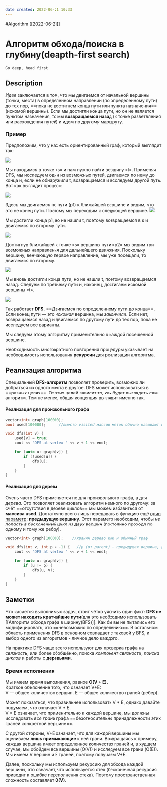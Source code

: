 ```yaml
---
date created: 2022-06-21 10:33
---
```


#Algorithm
[[2022-06-21]]

# Алгоритм обхода/поиска в глубину(deapth-first search)

`Go deep, head first`

## Description

_Идея_ заключается в том, что мы двигаемся от начальной вершины (точки, места) в определенном направлении (по определенному пути) до тех пор, ==пока не достигнем конца пути или пункта назначения== (искомой вершины). Если мы достигли конца пути, но он не является пунктом назначения, то мы **возвращаемся назад** (к точке разветвления или расхождения путей) и идем по _другому_ маршруту.

### Пример
Предположим, что у нас есть ориентированный граф, который выглядит так:  
  
![](https://habrastorage.org/r/w1560/webt/-d/dk/wt/-ddkwtwgddcvzo4mbrpzeiaklm8.png)  
  
Мы находимся в точке «s» и нам нужно найти вершину «t». Применяя DFS, мы исследуем один из возможных путей, двигаемся по нему до конца и, если не обнаружили t, возвращаемся и исследуем другой путь. Вот как выглядит процесс:  
  
![](https://habrastorage.org/r/w1560/webt/gd/v-/-1/gdv--18wxok-yjflx_zjlwktysi.png)  
  
Здесь мы двигаемся по пути (p1) к ближайшей вершине и видим, что это не конец пути. Поэтому мы переходим к следующей вершине.
![](https://habrastorage.org/r/w1560/webt/6q/ia/h-/6qiah-iw-qpybs2fdw072vuvrna.png)  
  
Мы достигли конца p1, но не нашли t, поэтому возвращаемся в s и двигаемся по второму пути.  
  
![](https://habrastorage.org/r/w1560/webt/ck/ui/ad/ckuiadguztc8gx3r6gigroyum_a.png)  
  
Достигнув ближайшей к точке «s» вершины пути «p2» мы видим три возможных направления для дальнейшего движения. Поскольку вершину, венчающую первое направление, мы уже посещали, то двигаемся по второму.
  
![](https://habrastorage.org/r/w1560/webt/1h/yz/7o/1hyz7ojpnp__g0w9sg5kr9bzeyk.png)  
  
Мы вновь достигли конца пути, но не нашли t, поэтому возвращаемся назад. Следуем по третьему пути и, наконец, достигаем искомой вершины «t».  
  
![](https://habrastorage.org/r/w1560/webt/oy/4d/mm/oy4dmm-velx-yladbqyvyqrbkts.png)  
  
Так работает **DFS.** ==Двигаемся по определенному пути до конца==. Если конец пути — это *искомая* вершина, мы *закончили*. Если нет, возвращаемся назад и двигаемся по другому пути до тех пор, пока не исследуем все варианты.  
  
Мы следуем этому алгоритму применительно к каждой посещенной вершине.  
  
Необходимость многократного повторения процедуры указывает на необходимость использования **рекурсии** для реализации алгоритма.

## Реализация алгоритма

Специальный **DFS-алгоритм** позволяет проверить, возможно ли добраться из одного места в другое. DFS может использоваться в ==разных целях==. От этих целей зависит то, как будет выглядеть сам алгоритм. Тем не менее, общая концепция выглядит именно так.

#### Реализация для произвольного графа

```cpp
vector<int> graph[100000];
bool used[100000];      //вместо visited массив меток обычно называют used.

void dfs(int v) {
    used[v] = true;
    cout << "DFS at vertex " << v + 1 << endl;

    for (auto u: graph[v]) {
        if (!used[u]) {
            dfs(u);
        }
    }
}
```

#### Реализация для дерева

Очень часто DFS применяется не для произвольного графа, а для _дерева_. Это позволяет реализовать алгоритм немного по другому: за счёт ==отсутствия в дереве циклов== мы можем избавиться от **массива used**. Достаточно всего лишь передавать в функцию ещё <u>один параметр</u>: **предыдущую вершину**. Этот параметр необходим, чтобы _не попасть в бесконечный цикл из двух вершин_ (постоянно проходя по одному и тому же ребру).

```cpp
vector<int> graph[100000];    //храним дерево как и обычный граф

void dfs(int v, int p = -1) {   //p (от parent) - предыдущая вершина, для начальной вершины равна -1.
    cout << "DFS at vertex " << v + 1 << endl;

    for (auto u: graph[v]) {
        if (u != p) {
            dfs(u, v);
        }
    }
}
```

## Заметки

Что касается выполнимых задач, стоит чётко уяснить один факт: **DFS не может находить кратчайшие пути**(для это необходимо использовать [[Алгоритм обхода графа в ширину(BFS)]]. Как бы вы не пытались его модифицировать, это ==невозможно по определению==. В остальном область применения DFS в основном совпадает с таковой у BFS, и выбор одного из алгоритмов - личное дело каждого.

На практике DFS чаще всего используют для проверка графа на _связность_, или более обобщённо, поиска _компонент связности_, _поиска циклов_ и работы с **деревьями**.

### Время исполнения

Мы имеем время выполнения, равное **O(V + E).**\
Краткое объяснение того, что означает V+E:\
V — общее количество вершин. E — общее количество граней (ребер).

Может показаться, что правильнее использовать V * E, однако давайте подумаем, что означает V * E.\
V * E означает, что применительно к каждой вершине, мы должны исследовать _все грани_ графа ==безотносительно принадлежности этих граней конкретной вершине==.

С другой стороны, V+E означает, что для каждой вершины мы оцениваем **лишь примыкающие** к ней грани. Возвращаясь к примеру, каждая вершина имеет определенное количество граней и, в худшем случае, мы обойдем все вершины (O(V)) и исследуем все грани (O(E)). Мы имеем V вершин и E граней, поэтому получаем V+E.

Далее, поскольку мы используем рекурсию для обхода каждой вершины, это означает, что используется стек (бесконечная рекурсия приводит к ошибке переполнения стека). Поэтому пространственная сложность составляет **O(V)**.
